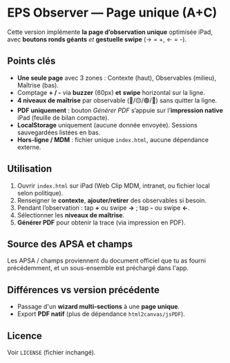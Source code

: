 # EPS Observer — Page unique (A+C)

Cette version implémente **la page d’observation unique** optimisée iPad, avec **boutons ronds géants** *et* **gestuelle swipe** (→ = +, ← = -).

## Points clés
- **Une seule page** avec 3 zones : Contexte (haut), Observables (milieu), Maîtrise (bas).
- Comptage **+ / -** via **buzzer** (60px) **et** **swipe** horizontal sur la ligne.
- **4 niveaux de maîtrise** par observable (🔴/🟡/🟢/🔵) sans quitter la ligne.
- **PDF uniquement** : bouton *Générer PDF* s’appuie sur l’**impression native** iPad (feuille de bilan compacte).
- **LocalStorage** uniquement (aucune donnée envoyée). Sessions sauvegardées listées en bas.
- **Hors-ligne / MDM** : fichier unique `index.html`, aucune dépendance externe.

## Utilisation
1. Ouvrir `index.html` sur iPad (Web Clip MDM, intranet, ou fichier local selon politique).
2. Renseigner le **contexte**, **ajouter/retirer** des observables si besoin.
3. Pendant l’observation : tap **+** ou swipe **→** ; tap **-** ou swipe **←**.
4. Sélectionner les **niveaux de maîtrise**.
5. **Générer PDF** pour obtenir la trace (via impression en PDF).

## Source des APSA et champs
Les APSA / champs proviennent du document officiel que tu as fourni précédemment, et un sous-ensemble est préchargé dans l'app. 

## Différences vs version précédente
- Passage d'un **wizard multi-sections** à une **page unique**.
- Export **PDF natif** (plus de dépendance `html2canvas/jsPDF`).

## Licence
Voir `LICENSE` (fichier inchangé).
